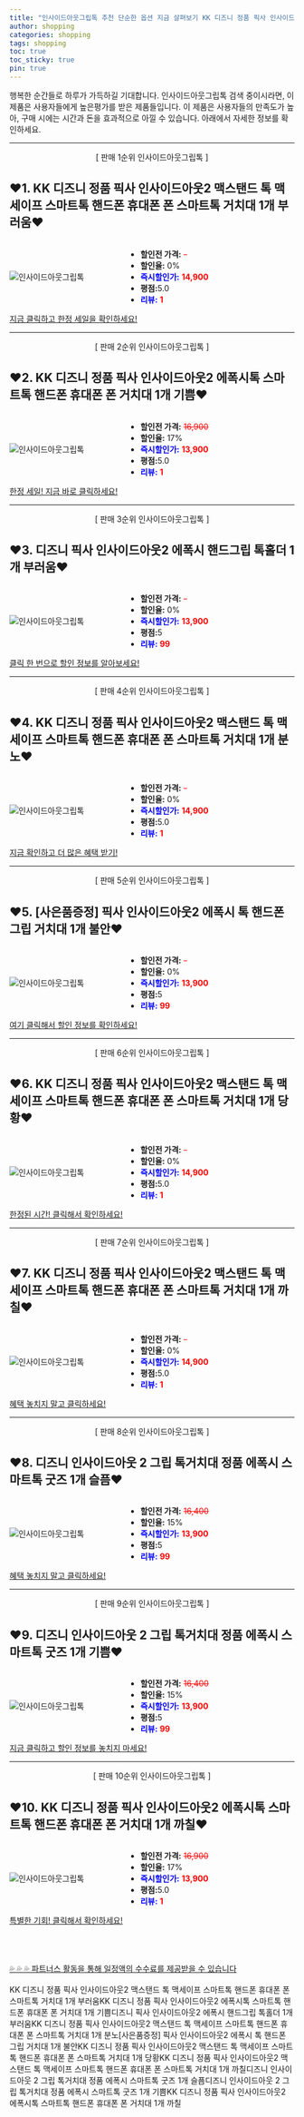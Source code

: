 ```yaml
---
title: "인사이드아웃그립톡 추천 단순한 옵션 지금 살펴보기 KK 디즈니 정품 픽사 인사이드아웃2"
author: shopping
categories: shopping
tags: shopping
toc: true
toc_sticky: true
pin: true
---
```

행복한 순간들로 하루가 가득하길 기대합니다. 인사이드아웃그립톡 검색 중이시라면,  이 제품은 사용자들에게 높은평가를 받은 제품들입니다. 이 제품은 사용자들의 만족도가 높아, 구매 시에는 시간과 돈을 효과적으로 아낄 수 있습니다. 아래에서 자세한 정보를 확인하세요.

---
<p class="toplist" style="margin: 0 auto; display: block; width: fit-content;">[ 판매 1순위 인사이드아웃그립톡 ]</p>

<h2><strong>❤️1. KK 디즈니 정품 픽사 인사이드아웃2 맥스탠드 톡 맥세이프 스마트톡 핸드폰 휴대폰 폰 스마트톡 거치대 1개 부러움❤️</strong></h2>

<div style="display: flex; align-items: center;">
    <div style="flex: 0.4;">
        <img src="https://thumbnail10.coupangcdn.com/thumbnails/remote/230x230ex/image/vendor_inventory/c05d/662f7af2f305b84966528ded171383d3a224ac92b23e77632b4af0df743d.jpg" alt="인사이드아웃그립톡" style="max-width: 100%;">
    </div>
    <div style="flex: 0.6; margin-left: 10px;">
        <ul>
            <li><strong>할인전 가격:</strong> <del style="color: red;">-</del></li>
            <li><strong>할인율:</strong> 0%</li>
            <li><span style='color:blue'><strong>즉시할인가:</strong></span> <span style='color:red'><strong>14,900</strong></span></li>
            <li><strong>평점:</strong>5.0</li>
            <li><span style='color:blue'><strong>리뷰:</strong></span> <span style='color:red'><strong>1</strong></span></li>
        </ul>
    </div>
</div>
<div class="center">
    <a href="https://William4Davisa.github.io?lptag=AF9450613&subid=githubio&pageKey=8185673458&traceid=V0-153&itemId=23409512232&vendorItemId=90436615373" class="myButton">
        지금 클릭하고 한정 세일을 확인하세요!
    </a>
</div>


---
<p class="toplist" style="margin: 0 auto; display: block; width: fit-content;">[ 판매 2순위 인사이드아웃그립톡 ]</p>

<h2><strong>❤️2. KK 디즈니 정품 픽사 인사이드아웃2 에폭시톡 스마트톡 핸드폰 휴대폰 폰 거치대 1개 기쁨❤️</strong></h2>

<div style="display: flex; align-items: center;">
    <div style="flex: 0.4;">
        <img src="https://thumbnail7.coupangcdn.com/thumbnails/remote/230x230ex/image/vendor_inventory/65e4/ac5a3ccd8dcd18c3dce857ff79fdc900ffe7c97269d9861f4a1a83d7f37e.jpg" alt="인사이드아웃그립톡" style="max-width: 100%;">
    </div>
    <div style="flex: 0.6; margin-left: 10px;">
        <ul>
            <li><strong>할인전 가격:</strong> <del style="color: red;">16,900</del></li>
            <li><strong>할인율:</strong> 17%</li>
            <li><span style='color:blue'><strong>즉시할인가:</strong></span> <span style='color:red'><strong>13,900</strong></span></li>
            <li><strong>평점:</strong>5.0</li>
            <li><span style='color:blue'><strong>리뷰:</strong></span> <span style='color:red'><strong>1</strong></span></li>
        </ul>
    </div>
</div>
<div class="center">
    <a href="https://William4Davisa.github.io?lptag=AF9450613&subid=githubio&pageKey=8186016011&traceid=V0-153&itemId=23410688932&vendorItemId=90437780698" class="myButton">
        한정 세일! 지금 바로 클릭하세요!
    </a>
</div>


---
<p class="toplist" style="margin: 0 auto; display: block; width: fit-content;">[ 판매 3순위 인사이드아웃그립톡 ]</p>

<h2><strong>❤️3. 디즈니 픽사 인사이드아웃2 에폭시 핸드그립 톡홀더 1개 부러움❤️</strong></h2>

<div style="display: flex; align-items: center;">
    <div style="flex: 0.4;">
        <img src="https://thumbnail9.coupangcdn.com/thumbnails/remote/230x230ex/image/vendor_inventory/c687/8f3363f7a5d0cd5373722895baf8e8dde5362fe4a43dde57bb605c30ce17.png" alt="인사이드아웃그립톡" style="max-width: 100%;">
    </div>
    <div style="flex: 0.6; margin-left: 10px;">
        <ul>
            <li><strong>할인전 가격:</strong> <del style="color: red;">-</del></li>
            <li><strong>할인율:</strong> 0%</li>
            <li><span style='color:blue'><strong>즉시할인가:</strong></span> <span style='color:red'><strong>13,900</strong></span></li>
            <li><strong>평점:</strong>5</li>
            <li><span style='color:blue'><strong>리뷰:</strong></span> <span style='color:red'><strong>99</strong></span></li>
        </ul>
    </div>
</div>
<div class="center">
    <a href="https://William4Davisa.github.io?lptag=AF9450613&subid=githubio&pageKey=8215388652&traceid=V0-153&itemId=23596365356&vendorItemId=90622212877" class="myButton">
        클릭 한 번으로 할인 정보를 알아보세요!
    </a>
</div>


---
<p class="toplist" style="margin: 0 auto; display: block; width: fit-content;">[ 판매 4순위 인사이드아웃그립톡 ]</p>

<h2><strong>❤️4. KK 디즈니 정품 픽사 인사이드아웃2 맥스탠드 톡 맥세이프 스마트톡 핸드폰 휴대폰 폰 스마트톡 거치대 1개 분노❤️</strong></h2>

<div style="display: flex; align-items: center;">
    <div style="flex: 0.4;">
        <img src="https://thumbnail10.coupangcdn.com/thumbnails/remote/230x230ex/image/vendor_inventory/c05d/662f7af2f305b84966528ded171383d3a224ac92b23e77632b4af0df743d.jpg" alt="인사이드아웃그립톡" style="max-width: 100%;">
    </div>
    <div style="flex: 0.6; margin-left: 10px;">
        <ul>
            <li><strong>할인전 가격:</strong> <del style="color: red;">-</del></li>
            <li><strong>할인율:</strong> 0%</li>
            <li><span style='color:blue'><strong>즉시할인가:</strong></span> <span style='color:red'><strong>14,900</strong></span></li>
            <li><strong>평점:</strong>5.0</li>
            <li><span style='color:blue'><strong>리뷰:</strong></span> <span style='color:red'><strong>1</strong></span></li>
        </ul>
    </div>
</div>
<div class="center">
    <a href="https://William4Davisa.github.io?lptag=AF9450613&subid=githubio&pageKey=8185673458&traceid=V0-153&itemId=23409512223&vendorItemId=90436615319" class="myButton">
        지금 확인하고 더 많은 혜택 받기!
    </a>
</div>


---
<p class="toplist" style="margin: 0 auto; display: block; width: fit-content;">[ 판매 5순위 인사이드아웃그립톡 ]</p>

<h2><strong>❤️5. [사은품증정] 픽사 인사이드아웃2 에폭시 톡 핸드폰 그립 거치대 1개 불안❤️</strong></h2>

<div style="display: flex; align-items: center;">
    <div style="flex: 0.4;">
        <img src="https://thumbnail7.coupangcdn.com/thumbnails/remote/230x230ex/image/vendor_inventory/b2db/0c20419efc50bfd6acdd39afb31fdc147f002c3d6dc3f92cb1d834249431.jpg" alt="인사이드아웃그립톡" style="max-width: 100%;">
    </div>
    <div style="flex: 0.6; margin-left: 10px;">
        <ul>
            <li><strong>할인전 가격:</strong> <del style="color: red;">-</del></li>
            <li><strong>할인율:</strong> 0%</li>
            <li><span style='color:blue'><strong>즉시할인가:</strong></span> <span style='color:red'><strong>13,900</strong></span></li>
            <li><strong>평점:</strong>5</li>
            <li><span style='color:blue'><strong>리뷰:</strong></span> <span style='color:red'><strong>99</strong></span></li>
        </ul>
    </div>
</div>
<div class="center">
    <a href="https://William4Davisa.github.io?lptag=AF9450613&subid=githubio&pageKey=8195017748&traceid=V0-153&itemId=23467091683&vendorItemId=90493666675" class="myButton">
        여기 클릭해서 할인 정보를 확인하세요!
    </a>
</div>


---
<p class="toplist" style="margin: 0 auto; display: block; width: fit-content;">[ 판매 6순위 인사이드아웃그립톡 ]</p>

<h2><strong>❤️6. KK 디즈니 정품 픽사 인사이드아웃2 맥스탠드 톡 맥세이프 스마트톡 핸드폰 휴대폰 폰 스마트톡 거치대 1개 당황❤️</strong></h2>

<div style="display: flex; align-items: center;">
    <div style="flex: 0.4;">
        <img src="https://thumbnail10.coupangcdn.com/thumbnails/remote/230x230ex/image/vendor_inventory/c05d/662f7af2f305b84966528ded171383d3a224ac92b23e77632b4af0df743d.jpg" alt="인사이드아웃그립톡" style="max-width: 100%;">
    </div>
    <div style="flex: 0.6; margin-left: 10px;">
        <ul>
            <li><strong>할인전 가격:</strong> <del style="color: red;">-</del></li>
            <li><strong>할인율:</strong> 0%</li>
            <li><span style='color:blue'><strong>즉시할인가:</strong></span> <span style='color:red'><strong>14,900</strong></span></li>
            <li><strong>평점:</strong>5.0</li>
            <li><span style='color:blue'><strong>리뷰:</strong></span> <span style='color:red'><strong>1</strong></span></li>
        </ul>
    </div>
</div>
<div class="center">
    <a href="https://William4Davisa.github.io?lptag=AF9450613&subid=githubio&pageKey=8185673458&traceid=V0-153&itemId=23409512226&vendorItemId=90436615334" class="myButton">
        한정된 시간! 클릭해서 확인하세요!
    </a>
</div>


---
<p class="toplist" style="margin: 0 auto; display: block; width: fit-content;">[ 판매 7순위 인사이드아웃그립톡 ]</p>

<h2><strong>❤️7. KK 디즈니 정품 픽사 인사이드아웃2 맥스탠드 톡 맥세이프 스마트톡 핸드폰 휴대폰 폰 스마트톡 거치대 1개 까칠❤️</strong></h2>

<div style="display: flex; align-items: center;">
    <div style="flex: 0.4;">
        <img src="https://thumbnail10.coupangcdn.com/thumbnails/remote/230x230ex/image/vendor_inventory/c05d/662f7af2f305b84966528ded171383d3a224ac92b23e77632b4af0df743d.jpg" alt="인사이드아웃그립톡" style="max-width: 100%;">
    </div>
    <div style="flex: 0.6; margin-left: 10px;">
        <ul>
            <li><strong>할인전 가격:</strong> <del style="color: red;">-</del></li>
            <li><strong>할인율:</strong> 0%</li>
            <li><span style='color:blue'><strong>즉시할인가:</strong></span> <span style='color:red'><strong>14,900</strong></span></li>
            <li><strong>평점:</strong>5.0</li>
            <li><span style='color:blue'><strong>리뷰:</strong></span> <span style='color:red'><strong>1</strong></span></li>
        </ul>
    </div>
</div>
<div class="center">
    <a href="https://William4Davisa.github.io?lptag=AF9450613&subid=githubio&pageKey=8185673458&traceid=V0-153&itemId=23409512227&vendorItemId=90436615350" class="myButton">
        혜택 놓치지 말고 클릭하세요!
    </a>
</div>


---
<p class="toplist" style="margin: 0 auto; display: block; width: fit-content;">[ 판매 8순위 인사이드아웃그립톡 ]</p>

<h2><strong>❤️8. 디즈니 인사이드아웃 2 그립 톡거치대 정품 에폭시 스마트톡 굿즈 1개 슬픔❤️</strong></h2>

<div style="display: flex; align-items: center;">
    <div style="flex: 0.4;">
        <img src="https://thumbnail8.coupangcdn.com/thumbnails/remote/230x230ex/image/vendor_inventory/d397/13822980f1d525012940ba09f28b678225c4f182ea6f307f716d35cd6666.png" alt="인사이드아웃그립톡" style="max-width: 100%;">
    </div>
    <div style="flex: 0.6; margin-left: 10px;">
        <ul>
            <li><strong>할인전 가격:</strong> <del style="color: red;">16,400</del></li>
            <li><strong>할인율:</strong> 15%</li>
            <li><span style='color:blue'><strong>즉시할인가:</strong></span> <span style='color:red'><strong>13,900</strong></span></li>
            <li><strong>평점:</strong>5</li>
            <li><span style='color:blue'><strong>리뷰:</strong></span> <span style='color:red'><strong>99</strong></span></li>
        </ul>
    </div>
</div>
<div class="center">
    <a href="https://William4Davisa.github.io?lptag=AF9450613&subid=githubio&pageKey=8222358958&traceid=V0-153&itemId=23637983063&vendorItemId=90663432196" class="myButton">
        혜택 놓치지 말고 클릭하세요!
    </a>
</div>


---
<p class="toplist" style="margin: 0 auto; display: block; width: fit-content;">[ 판매 9순위 인사이드아웃그립톡 ]</p>

<h2><strong>❤️9. 디즈니 인사이드아웃 2 그립 톡거치대 정품 에폭시 스마트톡 굿즈 1개 기쁨❤️</strong></h2>

<div style="display: flex; align-items: center;">
    <div style="flex: 0.4;">
        <img src="https://thumbnail9.coupangcdn.com/thumbnails/remote/230x230ex/image/vendor_inventory/792b/dfce6309fb80e13d44bb6b5ddb9f0d931ebb12623d569d66225158c4df31.png" alt="인사이드아웃그립톡" style="max-width: 100%;">
    </div>
    <div style="flex: 0.6; margin-left: 10px;">
        <ul>
            <li><strong>할인전 가격:</strong> <del style="color: red;">16,400</del></li>
            <li><strong>할인율:</strong> 15%</li>
            <li><span style='color:blue'><strong>즉시할인가:</strong></span> <span style='color:red'><strong>13,900</strong></span></li>
            <li><strong>평점:</strong>5</li>
            <li><span style='color:blue'><strong>리뷰:</strong></span> <span style='color:red'><strong>99</strong></span></li>
        </ul>
    </div>
</div>
<div class="center">
    <a href="https://William4Davisa.github.io?lptag=AF9450613&subid=githubio&pageKey=8222358958&traceid=V0-153&itemId=23637983068&vendorItemId=90663432217" class="myButton">
        지금 클릭하고 할인 정보를 놓치지 마세요!
    </a>
</div>


---
<p class="toplist" style="margin: 0 auto; display: block; width: fit-content;">[ 판매 10순위 인사이드아웃그립톡 ]</p>

<h2><strong>❤️10. KK 디즈니 정품 픽사 인사이드아웃2 에폭시톡 스마트톡 핸드폰 휴대폰 폰 거치대 1개 까칠❤️</strong></h2>

<div style="display: flex; align-items: center;">
    <div style="flex: 0.4;">
        <img src="https://thumbnail7.coupangcdn.com/thumbnails/remote/230x230ex/image/vendor_inventory/65e4/ac5a3ccd8dcd18c3dce857ff79fdc900ffe7c97269d9861f4a1a83d7f37e.jpg" alt="인사이드아웃그립톡" style="max-width: 100%;">
    </div>
    <div style="flex: 0.6; margin-left: 10px;">
        <ul>
            <li><strong>할인전 가격:</strong> <del style="color: red;">16,900</del></li>
            <li><strong>할인율:</strong> 17%</li>
            <li><span style='color:blue'><strong>즉시할인가:</strong></span> <span style='color:red'><strong>13,900</strong></span></li>
            <li><strong>평점:</strong>5.0</li>
            <li><span style='color:blue'><strong>리뷰:</strong></span> <span style='color:red'><strong>1</strong></span></li>
        </ul>
    </div>
</div>
<div class="center">
    <a href="https://William4Davisa.github.io?lptag=AF9450613&subid=githubio&pageKey=8186016011&traceid=V0-153&itemId=23410688926&vendorItemId=90437780669" class="myButton">
        특별한 기회! 클릭해서 확인하세요!
    </a>
</div>

<br><br><br>[💦 💦 💦 파트너스 활동을 통해 일정액의 수수료를 제공받을 수 있습니다](https://link.coupang.com/a/bcpT2c)<br><br>KK 디즈니 정품 픽사 인사이드아웃2 맥스탠드 톡 맥세이프 스마트톡 핸드폰 휴대폰 폰 스마트톡 거치대 1개 부러움KK 디즈니 정품 픽사 인사이드아웃2 에폭시톡 스마트톡 핸드폰 휴대폰 폰 거치대 1개 기쁨디즈니 픽사 인사이드아웃2 에폭시 핸드그립 톡홀더 1개 부러움KK 디즈니 정품 픽사 인사이드아웃2 맥스탠드 톡 맥세이프 스마트톡 핸드폰 휴대폰 폰 스마트톡 거치대 1개 분노[사은품증정] 픽사 인사이드아웃2 에폭시 톡 핸드폰 그립 거치대 1개 불안KK 디즈니 정품 픽사 인사이드아웃2 맥스탠드 톡 맥세이프 스마트톡 핸드폰 휴대폰 폰 스마트톡 거치대 1개 당황KK 디즈니 정품 픽사 인사이드아웃2 맥스탠드 톡 맥세이프 스마트톡 핸드폰 휴대폰 폰 스마트톡 거치대 1개 까칠디즈니 인사이드아웃 2 그립 톡거치대 정품 에폭시 스마트톡 굿즈 1개 슬픔디즈니 인사이드아웃 2 그립 톡거치대 정품 에폭시 스마트톡 굿즈 1개 기쁨KK 디즈니 정품 픽사 인사이드아웃2 에폭시톡 스마트톡 핸드폰 휴대폰 폰 거치대 1개 까칠